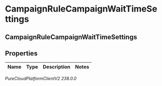 # CampaignRuleCampaignWaitTimeSettings

## CampaignRuleCampaignWaitTimeSettings

## Properties

|Name | Type | Description | Notes|
|------------ | ------------- | ------------- | -------------|



_PureCloudPlatformClientV2 238.0.0_
